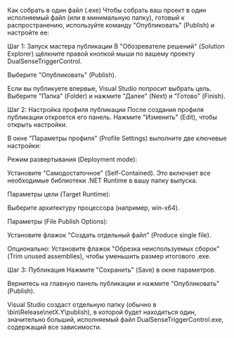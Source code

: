 Как собрать в один файл (.exe)
Чтобы собрать ваш проект в один исполняемый файл (или в минимальную папку), готовый к распространению, используйте команду "Опубликовать" (Publish) и настройте ее:

Шаг 1: Запуск мастера публикации
В "Обозревателе решений" (Solution Explorer) щёлкните правой кнопкой мыши по вашему проекту DualSenseTriggerControl.

Выберите "Опубликовать" (Publish).

Если вы публикуете впервые, Visual Studio попросит выбрать цель. Выберите "Папка" (Folder) и нажмите "Далее" (Next) и "Готово" (Finish).

Шаг 2: Настройка профиля публикации
После создания профиля публикации откроется его панель. Нажмите "Изменить" (Edit), чтобы открыть настройки.

В окне "Параметры профиля" (Profile Settings) выполните две ключевые настройки:

Режим развертывания (Deployment mode):

Установите "Самодостаточное" (Self-Contained). Это включает все необходимые библиотеки .NET Runtime в вашу папку выпуска.

Параметры цели (Target Runtime):

Выберите архитектуру процессора (например, win-x64).

Параметры (File Publish Options):

Установите флажок "Создать отдельный файл" (Produce single file).

Опционально: Установите флажок "Обрезка неиспользуемых сборок" (Trim unused assemblies), чтобы уменьшить размер итогового .exe.

Шаг 3: Публикация
Нажмите "Сохранить" (Save) в окне параметров.

Вернитесь на главную панель публикации и нажмите "Опубликовать" (Publish).

Visual Studio создаст отдельную папку (обычно в \bin\Release\netX.Y\publish\), в которой будет находиться один, значительно больший, исполняемый файл DualSenseTriggerControl.exe, содержащий все зависимости.